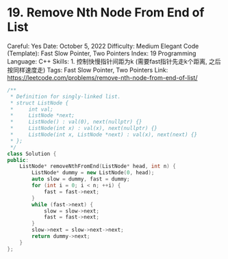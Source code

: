 # 19. Remove Nth Node From End of List

Careful: Yes
Date: October 5, 2022
Difficulty: Medium
Elegant Code (Template): Fast Slow Pointer, Two Pointers
Index: 19
Programming Language: C++
Skills: 1. 控制快慢指针间距为k  (需要fast指针先走k个距离, 之后按同样速度走)
Tags: Fast Slow Pointer, Two Pointers
Link: https://leetcode.com/problems/remove-nth-node-from-end-of-list/

```cpp
/**
 * Definition for singly-linked list.
 * struct ListNode {
 *     int val;
 *     ListNode *next;
 *     ListNode() : val(0), next(nullptr) {}
 *     ListNode(int x) : val(x), next(nullptr) {}
 *     ListNode(int x, ListNode *next) : val(x), next(next) {}
 * };
 */
class Solution {
public:
    ListNode* removeNthFromEnd(ListNode* head, int n) {
        ListNode* dummy = new ListNode(0, head);
        auto slow = dummy, fast = dummy;
        for (int i = 0; i < n; ++i) {
            fast = fast->next;
        }
        while (fast->next) {
            slow = slow->next;
            fast = fast->next;
        }
        slow->next = slow->next->next;
        return dummy->next;
    }
};
```